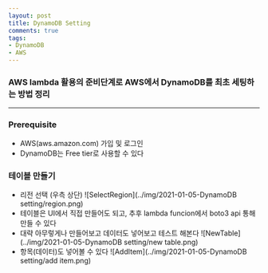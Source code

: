 ```yaml
---
layout: post
title: DynamoDB Setting
comments: true
tags:
- DynamoDB
- AWS
---
```


### AWS lambda 활용의 준비단계로 AWS에서 DynamoDB를 최초 세팅하는 방법 정리 
------

### Prerequisite
- AWS(aws.amazon.com) 가입 및 로그인
- DynamoDB는 Free tier로 사용할 수 있다

### 테이블 만들기
- 리전 선택 (우측 상단)
![SelectRegion](../img/2021-01-05-DynamoDB setting/region.png)
- 테이블은 UI에서 직접 만들어도 되고, 추후 lambda funcion에서 boto3 api 통해 만들 수 있다
- 대략 아무렇게나 만들어보고 데이터도 넣어보고 테스트 해본다
![NewTable](../img/2021-01-05-DynamoDB setting/new table.png)
- 항목(데이터)도 넣어볼 수 있다
![AddItem](../img/2021-01-05-DynamoDB setting/add item.png)

